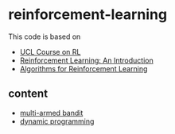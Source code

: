 # reinforcement-learning

This code is based on

- [UCL Course on RL](http://www0.cs.ucl.ac.uk/staff/d.silver/web/Teaching.html)
- [Reinforcement Learning: An Introduction](http://incompleteideas.net/sutton/book/bookdraft2017nov5.pdf)
- [Algorithms for Reinforcement Learning](https://sites.ualberta.ca/~szepesva/papers/RLAlgsInMDPs.pdf)

## content

- [multi-armed bandit](https://github.com/gaoxinge/reinforcement-learning/tree/master/multi-armed%20bandit)
- [dynamic programming]()